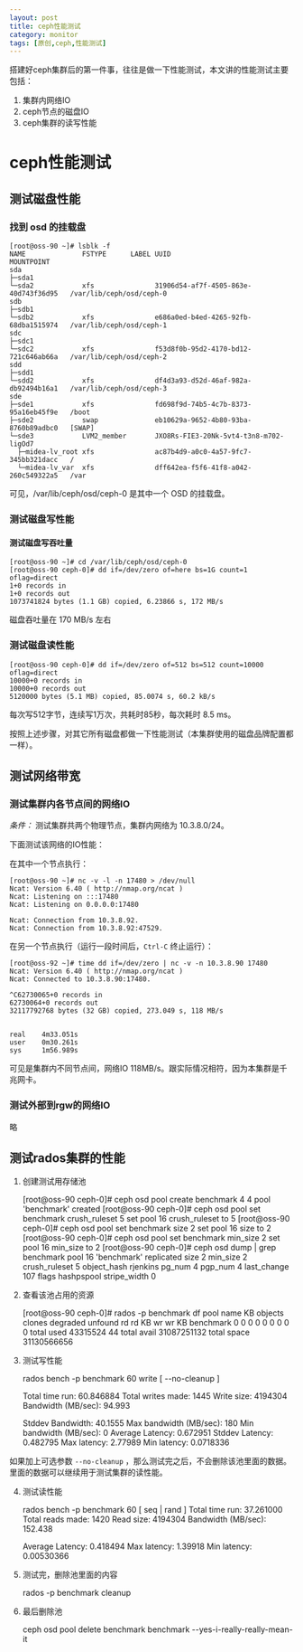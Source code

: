 ```yaml
---
layout: post
title: ceph性能测试
category: monitor
tags: [原创,ceph,性能测试]
---
```


搭建好ceph集群后的第一件事，往往是做一下性能测试，本文讲的性能测试主要包括：
1. 集群内网络IO
2. ceph节点的磁盘IO
3. ceph集群的读写性能

# ceph性能测试

## 测试磁盘性能
### 找到 osd 的挂载盘

    [root@oss-90 ~]# lsblk -f
    NAME              FSTYPE      LABEL UUID                                   MOUNTPOINT
    sda                                                                        
    ├─sda1                                                                     
    └─sda2            xfs               31906d54-af7f-4505-863e-40d743f36d95   /var/lib/ceph/osd/ceph-0
    sdb                                                                        
    ├─sdb1                                                                     
    └─sdb2            xfs               e686a0ed-b4ed-4265-92fb-68dba1515974   /var/lib/ceph/osd/ceph-1
    sdc                                                                        
    ├─sdc1                                                                     
    └─sdc2            xfs               f53d8f0b-95d2-4170-bd12-721c646ab66a   /var/lib/ceph/osd/ceph-2
    sdd                                                                        
    ├─sdd1                                                                     
    └─sdd2            xfs               df4d3a93-d52d-46af-982a-db92494b16a1   /var/lib/ceph/osd/ceph-3
    sde                                                                        
    ├─sde1            xfs               fd698f9d-74b5-4c7b-8373-95a16eb45f9e   /boot
    ├─sde2            swap              eb10629a-9652-4b80-93ba-8760b89adbc0   [SWAP]
    └─sde3            LVM2_member       JXO8Rs-FIE3-20Nk-5vt4-t3n8-m702-ligOd7 
      ├─midea-lv_root xfs               ac87b4d9-a0c0-4a57-9fc7-345bb321dacc   /
      └─midea-lv_var  xfs               dff642ea-f5f6-41f8-a042-260c549322a5   /var
      
可见，/var/lib/ceph/osd/ceph-0 是其中一个 OSD 的挂载盘。

### 测试磁盘写性能
#### 测试磁盘写吞吐量

    [root@oss-90 ~]# cd /var/lib/ceph/osd/ceph-0
    [root@oss-90 ceph-0]# dd if=/dev/zero of=here bs=1G count=1 oflag=direct
    1+0 records in
    1+0 records out
    1073741824 bytes (1.1 GB) copied, 6.23866 s, 172 MB/s

磁盘吞吐量在 170 MB/s 左右
 
### 测试磁盘读性能

    [root@oss-90 ceph-0]# dd if=/dev/zero of=512 bs=512 count=10000 oflag=direct
    10000+0 records in
    10000+0 records out
    5120000 bytes (5.1 MB) copied, 85.0074 s, 60.2 kB/s
    
每次写512字节，连续写1万次，共耗时85秒，每次耗时 8.5 ms。

按照上述步骤，对其它所有磁盘都做一下性能测试（本集群使用的磁盘品牌配置都一样）。


## 测试网络带宽
### 测试集群内各节点间的网络IO
*条件：* 测试集群共两个物理节点，集群内网络为 10.3.8.0/24。

下面测试该网络的IO性能：

在其中一个节点执行：

    [root@oss-90 ~]# nc -v -l -n 17480 > /dev/null
    Ncat: Version 6.40 ( http://nmap.org/ncat )
    Ncat: Listening on :::17480
    Ncat: Listening on 0.0.0.0:17480
    
    Ncat: Connection from 10.3.8.92.
    Ncat: Connection from 10.3.8.92:47529.
    
在另一个节点执行（运行一段时间后，``Ctrl-C`` 终止运行）：

    [root@oss-92 ~]# time dd if=/dev/zero | nc -v -n 10.3.8.90 17480  
    Ncat: Version 6.40 ( http://nmap.org/ncat )
    Ncat: Connected to 10.3.8.90:17480.
    
    ^C62730065+0 records in
    62730064+0 records out
    32117792768 bytes (32 GB) copied, 273.049 s, 118 MB/s
    
    
    real    4m33.051s
    user    0m30.261s
    sys     1m56.989s

可见是集群内不同节点间，网络IO 118MB/s。跟实际情况相符，因为本集群是千兆网卡。


### 测试外部到rgw的网络IO
略


## 测试rados集群的性能

1. 创建测试用存储池


    [root@oss-90 ceph-0]#  ceph osd pool create benchmark 4 4
    pool 'benchmark' created
    [root@oss-90 ceph-0]# ceph osd pool set benchmark crush_ruleset 5
    set pool 16 crush_ruleset to 5
    [root@oss-90 ceph-0]# ceph osd pool set benchmark size 2
    set pool 16 size to 2
    [root@oss-90 ceph-0]# ceph osd pool set benchmark min_size 2
    set pool 16 min_size to 2
    [root@oss-90 ceph-0]# ceph osd dump | grep benchmark
    pool 16 'benchmark' replicated size 2 min_size 2 crush_ruleset 5 object_hash rjenkins pg_num 4 pgp_num 4 last_change 107 flags hashpspool stripe_width 0
    
    
2. 查看该池占用的资源


    [root@oss-90 ceph-0]# rados -p benchmark df
    pool name                 KB      objects       clones     degraded      unfound           rd        rd KB           wr        wr KB
    benchmark                  0            0            0            0           0            0            0            0            0
      total used        43315524           44
      total avail    31087251132
      total space    31130566656
      
      
3. 测试写性能


    rados bench -p benchmark 60  write  [ --no-cleanup ]
    
     Total time run:         60.846884
    Total writes made:      1445
    Write size:             4194304
    Bandwidth (MB/sec):     94.993 
    
    Stddev Bandwidth:       40.1555
    Max bandwidth (MB/sec): 180
    Min bandwidth (MB/sec): 0
    Average Latency:        0.672951
    Stddev Latency:         0.482795
    Max latency:            2.77989
    Min latency:            0.0718336
    
    
如果加上可选参数 ``--no-cleanup`` ，那么测试完之后，不会删除该池里面的数据。里面的数据可以继续用于测试集群的读性能。

4. 测试读性能


    rados bench -p benchmark 60 [ seq | rand ]
     Total time run:        37.261000
    Total reads made:     1420
    Read size:            4194304
    Bandwidth (MB/sec):    152.438 
    
    Average Latency:       0.418494
    Max latency:           1.39918
    Min latency:           0.00530366


5. 测试完，删除池里面的内容


    rados -p benchmark cleanup


6. 最后删除池


    ceph osd pool delete benchmark benchmark --yes-i-really-really-mean-it
    
    

